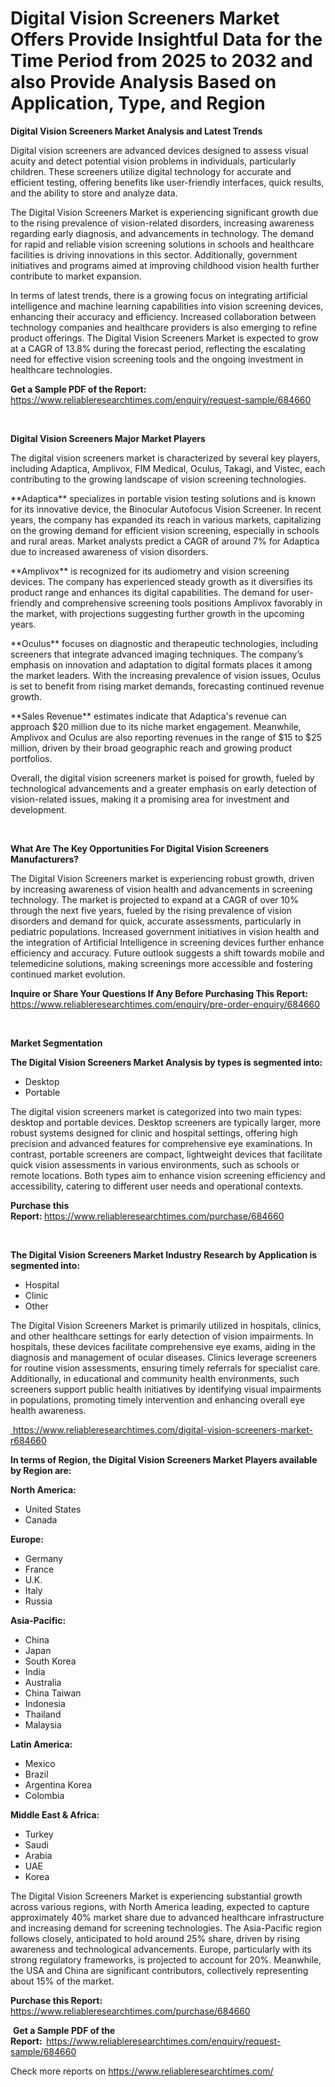<p><h1>Digital Vision Screeners Market Offers Provide Insightful Data for the Time Period from 2025 to 2032 and also Provide Analysis Based on Application, Type, and Region</h1></p><p><strong>Digital Vision Screeners Market Analysis and Latest Trends</strong></p>
<p><p>Digital vision screeners are advanced devices designed to assess visual acuity and detect potential vision problems in individuals, particularly children. These screeners utilize digital technology for accurate and efficient testing, offering benefits like user-friendly interfaces, quick results, and the ability to store and analyze data. </p><p>The Digital Vision Screeners Market is experiencing significant growth due to the rising prevalence of vision-related disorders, increasing awareness regarding early diagnosis, and advancements in technology. The demand for rapid and reliable vision screening solutions in schools and healthcare facilities is driving innovations in this sector. Additionally, government initiatives and programs aimed at improving childhood vision health further contribute to market expansion.</p><p>In terms of latest trends, there is a growing focus on integrating artificial intelligence and machine learning capabilities into vision screening devices, enhancing their accuracy and efficiency. Increased collaboration between technology companies and healthcare providers is also emerging to refine product offerings. The Digital Vision Screeners Market is expected to grow at a CAGR of 13.8% during the forecast period, reflecting the escalating need for effective vision screening tools and the ongoing investment in healthcare technologies.</p></p>
<p><strong>Get a Sample PDF of the Report:&nbsp;</strong> <a href="https://www.reliableresearchtimes.com/enquiry/request-sample/684660?utm_campaign=3358&utm_medium=2&utm_source=Github&utm_content=ia&utm_term=29032025&utm_id=digital-vision-screeners">https://www.reliableresearchtimes.com/enquiry/request-sample/684660</a></p>
<p>&nbsp;</p>
<p><strong>Digital Vision Screeners Major Market Players</strong></p>
<p><p>The digital vision screeners market is characterized by several key players, including Adaptica, Amplivox, FIM Medical, Oculus, Takagi, and Vistec, each contributing to the growing landscape of vision screening technologies. </p><p>**Adaptica** specializes in portable vision testing solutions and is known for its innovative device, the Binocular Autofocus Vision Screener. In recent years, the company has expanded its reach in various markets, capitalizing on the growing demand for efficient vision screening, especially in schools and rural areas. Market analysts predict a CAGR of around 7% for Adaptica due to increased awareness of vision disorders.</p><p>**Amplivox** is recognized for its audiometry and vision screening devices. The company has experienced steady growth as it diversifies its product range and enhances its digital capabilities. The demand for user-friendly and comprehensive screening tools positions Amplivox favorably in the market, with projections suggesting further growth in the upcoming years.</p><p>**Oculus** focuses on diagnostic and therapeutic technologies, including screeners that integrate advanced imaging techniques. The company’s emphasis on innovation and adaptation to digital formats places it among the market leaders. With the increasing prevalence of vision issues, Oculus is set to benefit from rising market demands, forecasting continued revenue growth.</p><p>**Sales Revenue** estimates indicate that Adaptica's revenue can approach $20 million due to its niche market engagement. Meanwhile, Amplivox and Oculus are also reporting revenues in the range of $15 to $25 million, driven by their broad geographic reach and growing product portfolios.</p><p>Overall, the digital vision screeners market is poised for growth, fueled by technological advancements and a greater emphasis on early detection of vision-related issues, making it a promising area for investment and development.</p></p>
<p>&nbsp;</p>
<p><strong>What Are The Key Opportunities For Digital Vision Screeners Manufacturers?</strong></p>
<p><p>The Digital Vision Screeners market is experiencing robust growth, driven by increasing awareness of vision health and advancements in screening technology. The market is projected to expand at a CAGR of over 10% through the next five years, fueled by the rising prevalence of vision disorders and demand for quick, accurate assessments, particularly in pediatric populations. Increased government initiatives in vision health and the integration of Artificial Intelligence in screening devices further enhance efficiency and accuracy. Future outlook suggests a shift towards mobile and telemedicine solutions, making screenings more accessible and fostering continued market evolution.</p></p>
<p><strong>Inquire or Share Your Questions If Any Before Purchasing This Report:</strong> <a href="https://www.reliableresearchtimes.com/enquiry/pre-order-enquiry/684660?utm_campaign=3358&utm_medium=2&utm_source=Github&utm_content=ia&utm_term=29032025&utm_id=digital-vision-screeners">https://www.reliableresearchtimes.com/enquiry/pre-order-enquiry/684660</a></p>
<p>&nbsp;</p>
<p><strong>Market Segmentation</strong></p>
<p><strong>The Digital Vision Screeners Market Analysis by types is segmented into:</strong></p>
<p><ul><li>Desktop</li><li>Portable</li></ul></p>
<p><p>The digital vision screeners market is categorized into two main types: desktop and portable devices. Desktop screeners are typically larger, more robust systems designed for clinic and hospital settings, offering high precision and advanced features for comprehensive eye examinations. In contrast, portable screeners are compact, lightweight devices that facilitate quick vision assessments in various environments, such as schools or remote locations. Both types aim to enhance vision screening efficiency and accessibility, catering to different user needs and operational contexts.</p></p>
<p><strong>Purchase this Report:&nbsp;</strong><a href="https://www.reliableresearchtimes.com/purchase/684660?utm_campaign=3358&utm_medium=2&utm_source=Github&utm_content=ia&utm_term=29032025&utm_id=digital-vision-screeners">https://www.reliableresearchtimes.com/purchase/684660</a></p>
<p>&nbsp;</p>
<p><strong>The Digital Vision Screeners Market Industry Research by Application is segmented into:</strong></p>
<p><ul><li>Hospital</li><li>Clinic</li><li>Other</li></ul></p>
<p><p>The Digital Vision Screeners Market is primarily utilized in hospitals, clinics, and other healthcare settings for early detection of vision impairments. In hospitals, these devices facilitate comprehensive eye exams, aiding in the diagnosis and management of ocular diseases. Clinics leverage screeners for routine vision assessments, ensuring timely referrals for specialist care. Additionally, in educational and community health environments, such screeners support public health initiatives by identifying visual impairments in populations, promoting timely intervention and enhancing overall eye health awareness.</p></p>
<p><a href="https://www.reliableresearchtimes.com/digital-vision-screeners-market-r684660?utm_campaign=3358&utm_medium=2&utm_source=Github&utm_content=ia&utm_term=29032025&utm_id=digital-vision-screeners">&nbsp;https://www.reliableresearchtimes.com/digital-vision-screeners-market-r684660</a></p>
<p><strong>In terms of Region, the Digital Vision Screeners Market Players available by Region are:</strong></p>
<p>
    <p> <strong> North America: </strong>
        <ul>
            <li>United States</li>
            <li>Canada</li>
        </ul>
        </p> 
    <p> <strong> Europe: </strong>
        <ul>
            <li>Germany</li>
            <li>France</li>
            <li>U.K.</li>
            <li>Italy</li>
            <li>Russia</li>
        </ul>
        </p> 
    <p> <strong> Asia-Pacific: </strong>
        <ul>
            <li>China</li>
            <li>Japan</li>
            <li>South Korea</li>
            <li>India</li>
            <li>Australia</li>
            <li>China Taiwan</li>
            <li>Indonesia</li>
            <li>Thailand</li>
            <li>Malaysia</li>
        </ul>
        </p> 
    <p> <strong> Latin America: </strong>
        <ul>
            <li>Mexico</li>
            <li>Brazil</li>
            <li>Argentina Korea</li>
            <li>Colombia</li>
        </ul>
        </p> 
    <p> <strong> Middle East & Africa: </strong>
        <ul>
            <li>Turkey</li>
            <li>Saudi</li>
            <li>Arabia</li>
            <li>UAE</li>
            <li>Korea</li>
        </ul>
    </p>
    </p>
<p><p>The Digital Vision Screeners Market is experiencing substantial growth across various regions, with North America leading, expected to capture approximately 40% market share due to advanced healthcare infrastructure and increasing demand for screening technologies. The Asia-Pacific region follows closely, anticipated to hold around 25% share, driven by rising awareness and technological advancements. Europe, particularly with its strong regulatory frameworks, is projected to account for 20%. Meanwhile, the USA and China are significant contributors, collectively representing about 15% of the market.</p></p>
<p><strong>Purchase this Report: </strong><a href="https://www.reliableresearchtimes.com/purchase/684660?utm_campaign=3358&utm_medium=2&utm_source=Github&utm_content=ia&utm_term=29032025&utm_id=digital-vision-screeners">https://www.reliableresearchtimes.com/purchase/684660</a></p>
<p>&nbsp;<strong>Get a Sample PDF of the Report:&nbsp;&nbsp;</strong><a href="https://www.reliableresearchtimes.com/enquiry/request-sample/684660?utm_campaign=3358&utm_medium=2&utm_source=Github&utm_content=ia&utm_term=29032025&utm_id=digital-vision-screeners">https://www.reliableresearchtimes.com/enquiry/request-sample/684660</a></p>
<p><strong></strong></p>
<p>Check more reports on <a href="https://www.reliableresearchtimes.com/?utm_campaign=3358&utm_medium=2&utm_source=Github&utm_content=ia&utm_term=29032025&utm_id=digital-vision-screeners">https://www.reliableresearchtimes.com/</a></p>